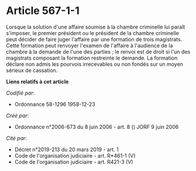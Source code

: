 # Article 567-1-1

Lorsque la solution d'une affaire soumise à la chambre criminelle lui paraît s'imposer, le premier président ou le président
de la chambre criminelle peut décider de faire juger l'affaire par une formation de trois magistrats. Cette formation peut
renvoyer l'examen de l'affaire à l'audience de la chambre à la demande de l'une des parties ; le renvoi est de droit si l'un
des magistrats composant la formation restreinte le demande. La formation déclare non admis les pourvois irrecevables ou non
fondés sur un moyen sérieux de cassation.

**Liens relatifs à cet article**

_Codifié par_:

  - Ordonnance 58-1296 1958-12-23

_Créé par_:

  - Ordonnance n°2006-673 du 8 juin 2006 - art. 8 () JORF 9 juin 2006

_Cité par_:

  - Décret n°2019-213 du 20 mars 2019 - art. 1
  - Code de l'organisation judiciaire - art. R*461-1 (V)
  - Code de l'organisation judiciaire - art. R421-3 (V)
